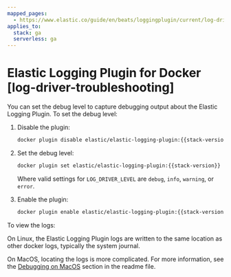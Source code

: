 ```yaml
---
mapped_pages:
  - https://www.elastic.co/guide/en/beats/loggingplugin/current/log-driver-troubleshooting.html
applies_to:
  stack: ga
  serverless: ga
---
```


# Elastic Logging Plugin for Docker [log-driver-troubleshooting]

You can set the debug level to capture debugging output about the Elastic Logging Plugin. To set the debug level:

1. Disable the plugin:

    ```sh subs=true
    docker plugin disable elastic/elastic-logging-plugin:{{stack-version}}
    ```

2. Set the debug level:

    ```sh subs=true
    docker plugin set elastic/elastic-logging-plugin:{{stack-version}} LOG_DRIVER_LEVEL=debug
    ```

    Where valid settings for `LOG_DRIVER_LEVEL` are `debug`, `info`, `warning`, or `error`.

3. Enable the plugin:

    ```sh subs=true
    docker plugin enable elastic/elastic-logging-plugin:{{stack-version}}
    ```


To view the logs:

On Linux, the Elastic Logging Plugin logs are written to the same location as other docker logs, typically the system journal.

On MacOS, locating the logs is more complicated. For more information, see the [Debugging on MacOS](https://github.com/elastic/beats/tree/master/x-pack/dockerlogbeat#debugging-on-macos) section in the readme file.


